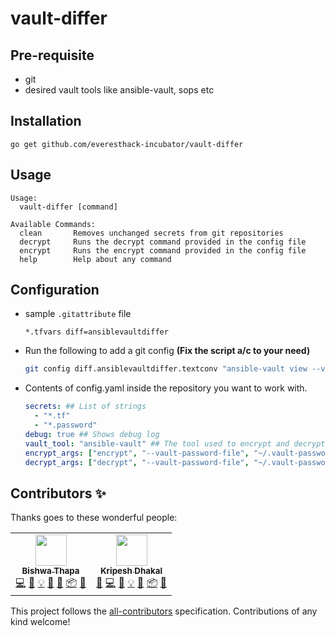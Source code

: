 # vault-differ

## Pre-requisite
- git
- desired vault tools like ansible-vault, sops etc

## Installation
```
go get github.com/everesthack-incubator/vault-differ
```
## Usage 
```
Usage:
  vault-differ [command]

Available Commands:
  clean       Removes unchanged secrets from git repositories
  decrypt     Runs the decrypt command provided in the config file
  encrypt     Runs the encrypt command provided in the config file
  help        Help about any command
```
## Configuration
- sample `.gitattribute` file
  ```
  *.tfvars diff=ansiblevaultdiffer
  ```
- Run the following to add a git config **(Fix the script a/c to your need)**
  ```bash
  git config diff.ansiblevaultdiffer.textconv "ansible-vault view --vault-password-file ~/.vault_password_file "
  ```
- Contents of config.yaml inside the repository you want to work with. 
  ```yaml
  secrets: ## List of strings 
    - "*.tf"
    - "*.password"
  debug: true ## Shows debug log
  vault_tool: "ansible-vault" ## The tool used to encrypt and decrypt secrets
  encrypt_args: ["encrypt", "--vault-password-file", "~/.vault-password-file"] ## arguments used to encrypt (and clean) the secrets
  decrypt_args: ["decrypt", "--vault-password-file", "~/.vault-password-file"] ## arguments used to decrypt the secrets 
  ```
## Contributors ✨

Thanks goes to these wonderful people:

<!-- ALL-CONTRIBUTORS-LIST:START - Do not remove or modify this section -->
<!-- prettier-ignore-start -->
<!-- markdownlint-disable -->
<table>
  <tr>
    <td align="center"><a href="https://www.thapabishwa.de/"><img src="https://avatars1.githubusercontent.com/u/15176360?v=4?s=50" width="50px;" alt=""/><br /><sub><b>Bishwa Thapa</b></sub></a><br /><a href="https://github.com/everesthack-incubator/vault-differ/commits?author=thapabishwa" title="Code">💻</a> <a href="https://github.com/everesthack-incubator/vault-differ/commits?author=thapabishwa" title="Documentation">📖</a> <a href="#example-thapabishwa" title="Examples">💡</a> <a href="#ideas-thapabishwa" title="Ideas, Planning, & Feedback">🤔</a> <a href="#maintenance-thapabishwa" title="Maintenance">🚧</a> <a href="#platform-thapabishwa" title="Packaging/porting to new platform">📦</a> <a href="#research-thapabishwa" title="Research">🔬</a></td>
    <td align="center"><a href="https://github.com/Kripesh4569"><img src="https://avatars2.githubusercontent.com/u/11332619?v=4?s=50" width="50px;" alt=""/><br /><sub><b>Kripesh Dhakal</b></sub></a><br /><a href="https://github.com/everesthack-incubator/vault-differ/issues?q=author%3AKripesh4569" title="Bug reports">🐛</a> <a href="https://github.com/everesthack-incubator/vault-differ/commits?author=Kripesh4569" title="Code">💻</a> <a href="https://github.com/everesthack-incubator/vault-differ/commits?author=Kripesh4569" title="Documentation">📖</a> <a href="#example-Kripesh4569" title="Examples">💡</a> <a href="#ideas-Kripesh4569" title="Ideas, Planning, & Feedback">🤔</a> <a href="#platform-Kripesh4569" title="Packaging/porting to new platform">📦</a> <a href="https://github.com/everesthack-incubator/vault-differ/pulls?q=is%3Apr+reviewed-by%3AKripesh4569" title="Reviewed Pull Requests">👀</a></td>
  </tr>
</table>

<!-- markdownlint-restore -->
<!-- prettier-ignore-end -->

<!-- ALL-CONTRIBUTORS-LIST:END -->

This project follows the [all-contributors](https://github.com/all-contributors/all-contributors) specification. Contributions of any kind welcome!